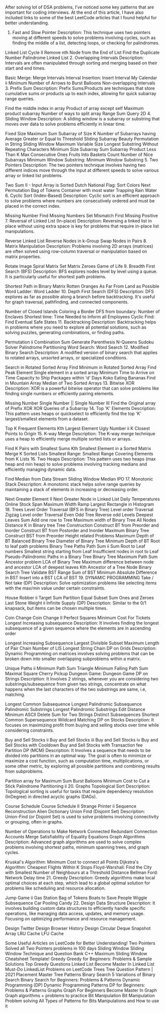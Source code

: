 After solving lot of DSA problems, I’ve noticed some key patterns that are important for coding interviews.
At the end of this article, I have also included links to some of the best LeetCode articles that I found helpful for better understanding.

1. Fast and Slow Pointer
Description: This technique uses two pointers moving at different speeds to solve problems involving cycles, such as finding the middle of a list, detecting loops, or checking for palindromes.


Linked List Cycle II
Remove nth Node from the End of List
Find the Duplicate Number
Palindrome Linked List
2. Overlapping Intervals
Description: Intervals are often manipulated through sorting and merging based on their start and end times.


Basic Merge: Merge Intervals
Interval Insertion: Insert Interval
My Calendar ii
Minimum Number of Arrows to Burst Balloons
Non-overlapping Intervals
3. Prefix Sum
Description: Prefix Sums/Products are techniques that store cumulative sums or products up to each index, allowing for quick subarray range queries.


Find the middle index in array
Product of array except self
Maximum product subarray
Number of ways to split array
Range Sum Query 2D
4. Sliding Window
Description: A sliding window is a subarray or substring that moves over data to solve problems efficiently in linear time.


Fixed Size
Maximum Sum Subarray of Size K
Number of Subarrays having Average Greater or Equal to Threshold
Sliding Subarray Beauty
Permutation in String
Sliding Window Maximum
Variable Size
Longest Substring Without Repeating Characters
Minimum Size Subarray Sum
Subarray Product Less Than K
Max Consecutive Ones
Fruits Into Baskets
Count Number of Nice Subarrays
Minimum Window Substring: Minimum Window Substring
5. Two Pointers
Description: The two pointers technique involves having two different indices move through the input at different speeds to solve various array or linked list problems.


Two Sum II - Input Array is Sorted
Dutch National Flag: Sort Colors
Next Permutation
Bag of Tokens
Container with most water
Trapping Rain Water
6. Cyclic Sort (Index-Based)
Description: Cyclic sort is an efficient approach to solve problems where numbers are consecutively ordered and must be placed in the correct index.


Missing Number
Find Missing Numbers
Set Mismatch
First Missing Positive
7. Reversal of Linked List (In-place)
Description: Reversing a linked list in place without using extra space is key for problems that require in-place list manipulations.


Reverse Linked List
Reverse Nodes in k-Group
Swap Nodes in Pairs
8. Matrix Manipulation
Description: Problems involving 2D arrays (matrices) are often solved using row-column traversal or manipulation based on matrix properties.


Rotate Image
Spiral Matrix
Set Matrix Zeroes
Game of Life
9. Breadth First Search (BFS)
Description: BFS explores nodes level by level using a queue. It is particularly useful for shortest path problems.


Shortest Path in Binary Matrix
Rotten Oranges
As Far From Land as Possible
Word Ladder: Word Ladder
10. Depth First Search (DFS)
Description: DFS explores as far as possible along a branch before backtracking. It's useful for graph traversal, pathfinding, and connected components.


Number of Closed Islands
Coloring a Border
DFS from boundary: Number of Enclaves
Shortest time: Time Needed to Inform all Employees
Cyclic Find: Find Eventual Safe States
11. Backtracking
Description: Backtracking helps in problems where you need to explore all potential solutions, such as solving puzzles, generating combinations, or finding paths.


Permutation ii
Combination Sum
Generate Parenthesis
N-Queens
Sudoku Solver
Palindrome Partitioning
Word Search: Word Search
12. Modified Binary Search
Description: A modified version of binary search that applies to rotated arrays, unsorted arrays, or specialized conditions.


Search in Rotated Sorted Array
Find Minimum in Rotated Sorted Array
Find Peak Element
Single element in a sorted array
Minimum Time to Arrive on Time
Capacity to Ship Packages within 'd' Days
Koko Eating Bananas
Find in Mountain Array
Median of Two Sorted Arrays
13. Bitwise XOR
Description: XOR is a powerful bitwise operator that can solve problems like finding single numbers or efficiently pairing elements.


Missing Number
Single Number ||
Single Number III
Find the Original array of Prefix XOR
XOR Queries of a Subarray
14. Top 'K' Elements
Description: This pattern uses heaps or quickselect to efficiently find the top 'K' largest/smallest elements from a dataset.


Top K Frequent Elements
Kth Largest Element
Ugly Number ii
K Closest Points to Origin
15. K-way Merge
Description: The K-way merge technique uses a heap to efficiently merge multiple sorted lists or arrays.


Find K Pairs with Smallest Sums
Kth Smallest Element in a Sorted Matrix
Merge K Sorted Lists
Smallest Range: Smallest Range Covering Elements from K Lists
16. Two Heaps
Description: This pattern uses two heaps (max heap and min heap) to solve problems involving tracking medians and efficiently managing dynamic data.


Find Median from Data Stream
Sliding Window Median
IPO
17. Monotonic Stack
Description: A monotonic stack helps solve range queries by maintaining a stack of elements in increasing or decreasing order.


Next Greater Element II
Next Greater Node in Linked List
Daily Temperatures
Online Stock Span
Maximum Width Ramp
Largest Rectangle in Histogram
18. Trees
Level Order Traversal (BFS in Binary Tree)
Level order Traversal
Zigzag Level order Traversal
Even Odd Tree
Reverse odd Levels
Deepest Leaves Sum
Add one row to Tree
Maximum width of Binary Tree
All Nodes Distance K in Binary tree
Tree Construction
Construct BT from Preorder and Inorder
Construct BT from Postorder and Inorder
Maximum Binary Tree
Construct BST from Preorder
Height related Problems
Maximum Depth of BT
Balanced Binary Tree
Diameter of Binary Tree
Minimum Depth of BT
Root to leaf path problems
Binary Tree Paths
Path Sum ii
Sum Root to Leaf numbers
Smallest string starting from Leaf
Insufficient nodes in root to Leaf
Pseudo-Palindromic Paths in a Binary Tree
Binary Tree Maximum Path Sum
Ancestor problem
LCA of Binary Tree
Maximum difference between node and ancestor
LCA of deepest leaves
Kth Ancestor of a Tree Node
Binary Search Tree
Validate BST
Range Sum of BST
Minimum Absolute Difference in BST
Insert into a BST
LCA of BST
19. DYNAMIC PROGRAMMING
Take / Not take (DP)
Description: Solve optimization problems like selecting items with the max/min value under certain constraints.


House Robber ii
Target Sum
Partition Equal Subset Sum
Ones and Zeroes
Last Stone Weight ii
Infinite Supply (DP)
Description: Similar to the 0/1 knapsack, but items can be chosen multiple times.


Coin Change
Coin Change II
Perfect Squares
Minimum Cost For Tickets
Longest Increasing subsequence
Description: It involves finding the longest subsequence of a given sequence where the elements are in ascending order


Longest Increasing Subsequence
Largest Divisible Subset
Maximum Length of Pair Chain
Number of LIS
Longest String Chain
DP on Grids
Description: Dynamic Programming on matrices involves solving problems that can be broken down into smaller overlapping subproblems within a matrix.


Unique Paths ii
Minimum Path Sum
Triangle
Minimum Falling Path Sum
Maximal Square
Cherry Pickup
Dungeon Game: Dungeon Game
DP on Strings
Description: It Involves 2 strings, whenever you are considering two substrings/subsequence from given two strings, concentrate on what happens when the last characters of the two substrings are same, i.e, matching.


Longest Common Subsequence
Longest Palindromic Subsequence
Palindromic Substrings
Longest Palindromic Substrings
Edit Distance
Minimum ASCII Delete Sum for Two Strings
Distinct Subsequences
Shortest Common Supersequence
Wildcard Matching
DP on Stocks
Description: It focuses on maximizing profit from buying and selling stocks over time while considering constraints.


Buy and Sell Stocks ii
Buy and Sell Stocks iii
Buy and Sell Stocks iv
Buy and Sell Stocks with Cooldown
Buy and Sell Stocks with Transaction fee
Partition DP (MCM)
Description: It Involves a sequence that needs to be divided into partitions in an optimal way. The goal is often to minimize or maximize a cost function, such as computation time, multiplications, or some other metric, by exploring all possible partitions and combining results from subproblems.


Partition array for Maximum Sum
Burst Balloons
Minimum Cost to Cut a Stick
Palindrome Partitioning ii
20. Graphs
Topological Sort
Description: Topological sorting is useful for tasks that require dependency resolution (InDegree) in directed acyclic graphs (DAGs).


Course Schedule
Course Schedule II
Strange Printer ii
Sequence Reconstruction
Alien Dictionary
Union Find (Disjoint Set)
Description: Union-Find (or Disjoint Set) is used to solve problems involving connectivity or grouping, often in graphs.


Number of Operations to Make Network Connected
Redundant Connection
Accounts Merge
Satisfiability of Equality Equations
Graph Algorithms
Description: Advanced graph algorithms are used to solve complex problems involving shortest paths, minimum spanning trees, and graph cycles.


Kruskal's Algorithm: Minimum Cost to connect all Points
Dijkstra's Algorithm: Cheapest Flights Within K Stops
Floyd-Warshall: Find the City with Smallest Number of Neighbours at a Threshold Distance
Bellman Ford: Network Delay time
21. Greedy
Description: Greedy algorithms make local optimal choices at each step, which lead to a global optimal solution for problems like scheduling and resource allocation.


Jump Game ii
Gas Station
Bag of Tokens
Boats to Save People
Wiggle Subsequence
Car Pooling
Candy
22. Design Data Structure
Description: It involves building custom data structures to efficiently handle specific operations, like managing data access, updates, and memory usage. Focusing on optimizing performance and resource management.


Design Twitter
Design Browser History
Design Circular Deque
Snapshot Array
LRU Cache
LFU Cache


Some Useful Articles on LeetCode for Better Understanding!
Two Pointers
Solved all Two Pointers problems in 100 days
Sliding Window
Sliding Window Technique and Question Bank
C++ Maximum Sliding Window Cheatsheet Template!
Greedy
Greedy for Beginners: Problems & Sample Solutions
Top Greedy Questions
Linked List
Become Master In Linked List
Must-Do LinkedList Problems on LeetCode
Trees
Tree Question Pattern | 2021 Placement
Master Tree Patterns
Binary Search
5 Variations of Binary Search
Binary Search for Beginners: Problems & Patterns
Dynamic Programming (DP)
Dynamic Programming Patterns
DP for Beginners: Problems & Patterns
Graphs
Graph For Beginners
Become Master In Graph
Graph algorithms + problems to practice
Bit Manipulation
Bit Manipulation Problem solving
All Types of Patterns for Bits Manipulations and How to use it
